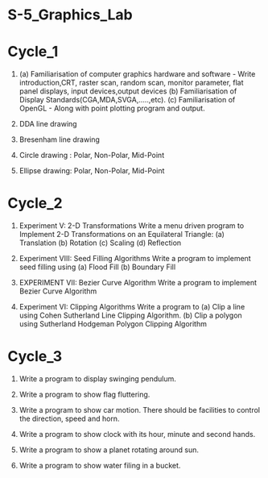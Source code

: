 # S-5_Graphics_Lab

# Cycle_1

1.  (a) Familiarisation of computer graphics hardware and software - Write introduction,CRT, raster scan, random scan, monitor parameter, flat panel                displays, input devices,output devices
    (b) Familiarisation of Display Standards(CGA,MDA,SVGA,.....,etc).
    (c) Familiarisation of OpenGL - Along with point plotting program and output.

2.  DDA line drawing

3.  Bresenham line drawing

4.  Circle drawing : Polar, Non-Polar, Mid-Point

5.  Ellipse drawing: Polar, Non-Polar, Mid-Point

# Cycle_2

1.  Experiment V: 2-D Transformations 
    Write a menu driven program to Implement 2-D Transformations on an Equilateral Triangle:
    (a) Translation
    (b) Rotation 
    (c) Scaling 
    (d) Reflection 

2.  Experiment VIII: Seed Filling Algorithms
    Write a program to implement seed filling using
    (a) Flood Fill
    (b) Boundary Fill

3.  EXPERIMENT VII: Bezier Curve Algorithm
    Write a program to implement Bezier Curve Algorithm

4.  Experiment VI: Clipping Algorithms
    Write a program to
    (a) Clip a line using Cohen Sutherland Line Clipping Algorithm.
    (b) Clip a polygon using Sutherland Hodgeman Polygon Clipping Algorithm

# Cycle_3

1.  Write a program to display swinging pendulum.

2.  Write a program to show flag fluttering.

3.  Write a program to show car motion. There should be facilities to control the direction, speed and horn.

4.  Write a program to show clock with its hour, minute and second hands.

5.  Write a program to show a planet rotating around sun.

6.  Write a program to show water filing in a bucket.
